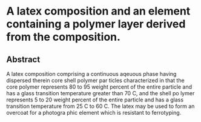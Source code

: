 # A latex composition and an element containing a polymer layer derived from the composition.

## Abstract
A latex composition comprising a continuous aqeuous phase having dispersed therein core shell polymer par ticles characterized in that the core polymer represents 80 to 95 weight percent of the entire particle and has a glass transition temperature greater than 70 C, and the shell po lymer represents 5 to 20 weight percent of the entire particle and has a glass transition temperature from 25 C to 60 C. The latex may be used to form an overcoat for a photogra phic element which is resistant to ferrotyping.